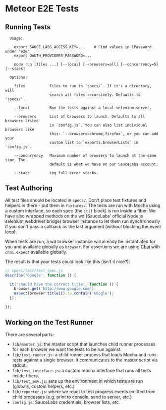 # Meteor E2E Tests

## Running Tests

```
  Usage:

    export SAUCE_LABS_ACCESS_KEY=...    # Find values in 1Password under "e2e"
    export OAUTH_PROVIDERS_PASSWORD=...

    node run [files ...] [--local] [--browsers=all] [--concurrency=5] [--stack]

  Options:

    files           Files to run in `specs/`. If it's a directory, will
                    search all files recursively. Defaults to 'specs/'.

    --local         Run the tests against a local selenium server.

    --browsers      List of browsers to launch. Defaults to all browsers listed
                    in `config.js`. You can also list individual browsers like 
                    this: `--browsers=chrome,firefox`, or you can add your 
                    custom list to `exports.browserLists` in `config.js`.

    --concurrency   Maximum number of browsers to launch at the same time. The
                    default is what we have on our SauceLabs account.

    --stack         Log full error stacks.
```

## Test Authoring

All test files should be located in `specs/`. Don't place test fixtures and
helpers in there - put them in `fixtures/`. The tests are run with Mocha using a
custom interface, so each spec (the `it()` block) is run inside a fiber. We have
also wrapped methods on the wd (SauceLabs' official Node.js selenium webdriver
bridge) browser instance to let them run synchronously if you don't pass a
callback as the last argument (without blocking the event loop).

When tests are run, a wd browser instance will already be instantiated for you
and available globally as `browser`. For assertions we are using
[Chai](http://chaijs.com/api/bdd/) with `chai.expect` available globally.

The result is that your tests could look like this (isn't it nice?):

``` js
// specs/test/test_spec.js
describe('Google', function () {

  it('should have the correct title', function () {
    browser.get('http://www.google.com');
    expect(browser.title()).to.contain('Google');
  });

});
```

## Working on the Test Runner

There are several parts:

- `lib/master.js`: the master script that launches child runner processes for
  each browser we want the tests to be run against.
- `lib/test_runner.js`: a child runner process that loads Mocha and runs tests
  against a single browser. It communicates to the master script via stdout.
- `lib/test_interface.js`: a custom mocha interface that runs all tests inside
   fibers.
- `lib/test_env.js`: sets up the environment in which tests are run (globals,
  custom helpers, etc.)
- `lib/reporter.js`: where we react to test progress events emitted from child
  processes (e.g. print to console, send to server, etc.)
- `config.js`: SauceLabs credentials, browser lists, etc.

